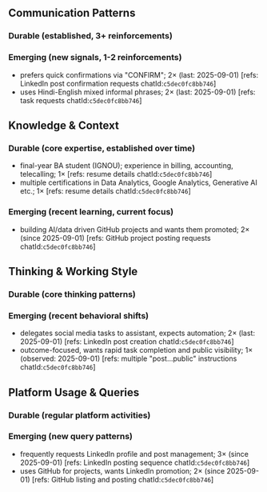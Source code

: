 ## Communication Patterns
### Durable (established, 3+ reinforcements)

### Emerging (new signals, 1-2 reinforcements)
- prefers quick confirmations via "CONFIRM"; 2× (last: 2025-09-01) [refs: LinkedIn post confirmation requests chatId:`c5dec0fc8bb746`]
- uses Hindi-English mixed informal phrases; 2× (last: 2025-09-01) [refs: task requests chatId:`c5dec0fc8bb746`]

## Knowledge & Context
### Durable (core expertise, established over time)
- final-year BA student (IGNOU); experience in billing, accounting, telecalling; 1× [refs: resume details chatId:`c5dec0fc8bb746`]
- multiple certifications in Data Analytics, Google Analytics, Generative AI etc.; 1× [refs: resume details chatId:`c5dec0fc8bb746`]

### Emerging (recent learning, current focus)
- building AI/data driven GitHub projects and wants them promoted; 2× (since 2025-09-01) [refs: GitHub project posting requests chatId:`c5dec0fc8bb746`]

## Thinking & Working Style
### Durable (core thinking patterns)

### Emerging (recent behavioral shifts)
- delegates social media tasks to assistant, expects automation; 2× (last: 2025-09-01) [refs: LinkedIn post creation chatId:`c5dec0fc8bb746`]
- outcome-focused, wants rapid task completion and public visibility; 1× (observed: 2025-09-01) [refs: multiple "post...public" instructions chatId:`c5dec0fc8bb746`]

## Platform Usage & Queries
### Durable (regular platform activities)

### Emerging (new query patterns)
- frequently requests LinkedIn profile and post management; 3× (since 2025-09-01) [refs: LinkedIn posting sequence chatId:`c5dec0fc8bb746`]
- uses GitHub for projects, wants LinkedIn promotion; 2× (since 2025-09-01) [refs: GitHub listing and posting chatId:`c5dec0fc8bb746`]